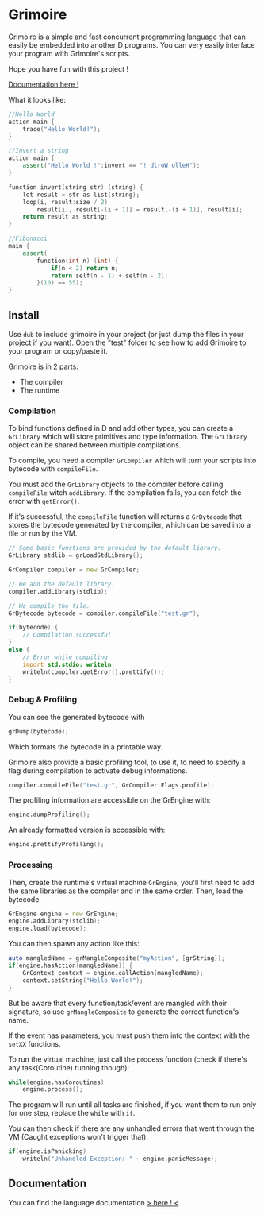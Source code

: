 # Grimoire

Grimoire is a simple and fast concurrent programming language that can easily be embedded into another D programs.
You can very easily interface your program with Grimoire's scripts.

Hope you have fun with this project !

[Documentation here !](https://enalye.github.io/grimoire)

What it looks like:
```cpp
//Hello World
action main {
    trace("Hello World!");
}
```
```cpp
//Invert a string
action main {
    assert("Hello World !":invert == "! dlroW olleH");
}

function invert(string str) (string) {
    let result = str as list(string);
    loop(i, result:size / 2)
        result[i], result[-(i + 1)] = result[-(i + 1)], result[i];
    return result as string;
}
```
```cpp
//Fibonacci
main {
    assert(
        function(int n) (int) {
            if(n < 2) return n;
            return self(n - 1) + self(n - 2);
        }(10) == 55);
}
```

## Install

Use `dub` to include grimoire in your project (or just dump the files in your project if you want).
Open the "test" folder to see how to add Grimoire to your program or copy/paste it.

Grimoire is in 2 parts:
- The compiler
- The runtime

### Compilation

To bind functions defined in D and add other types, you can create a `GrLibrary` which will store primitives and type information. The `GrLibrary` object can be shared between multiple compilations.

To compile, you need a compiler `GrCompiler` which will turn your scripts into bytecode with `compileFile`.

You must add the `GrLibrary` objects to the compiler before calling `compileFile` witch `addLibrary`.
If the compilation fails, you can fetch the error with `getError()`.

If it's successful, the `compileFile` function will returns a `GrBytecode` that stores the bytecode generated by the compiler, which can be saved into a file or run by the VM.

```d
// Some basic functions are provided by the default library.
GrLibrary stdlib = grLoadStdLibrary(); 

GrCompiler compiler = new GrCompiler;

// We add the default library.
compiler.addLibrary(stdlib);

// We compile the file.
GrBytecode bytecode = compiler.compileFile("test.gr");

if(bytecode) {
    // Compilation successful
}
else {
    // Error while compiling
    import std.stdio: writeln;
    writeln(compiler.getError().prettify());
}
```

### Debug & Profiling

You can see the generated bytecode with
```d
grDump(bytecode);
```
Which formats the bytecode in a printable way.

Grimoire also provide a basic profiling tool, to use it, to need to specify a flag during compilation to activate debug informations.
```d
compiler.compileFile("test.gr", GrCompiler.Flags.profile);
```
The profiling information are accessible on the GrEngine with:
```d
engine.dumpProfiling();
```
An already formatted version is accessible with:
```d
engine.prettifyProfiling();
```

### Processing

Then, create the runtime's virtual machine `GrEngine`, you'll first need to add the same libraries as the compiler and in the same order.
Then, load the bytecode.
```d
GrEngine engine = new GrEngine;
engine.addLibrary(stdlib);
engine.load(bytecode);
```

You can then spawn any action like this:
```d
auto mangledName = grMangleComposite("myAction", [grString]);
if(engine.hasAction(mangledName)) {
    GrContext context = engine.callAction(mangledName);
    context.setString("Hello World!");
}
```
But be aware that every function/task/event are mangled with their signature, so use `grMangleComposite` to generate the  correct function's name.

If the event has parameters, you must push them into the context with the `setXX` functions.

To run the virtual machine, just call the process function (check if there's any task(Coroutine) running though):
```d
while(engine.hasCoroutines)
    engine.process();
```
The program will run until all tasks are finished, if you want them to run only for one step, replace the `while` with `if`.

You can then check if there are any unhandled errors that went through the VM (Caught exceptions won't trigger that).
```d
if(engine.isPanicking)
    writeln("Unhandled Exception: " ~ engine.panicMessage);
```


## Documentation

You can find the language documentation [> here ! <](https://enalye.github.io/grimoire)

